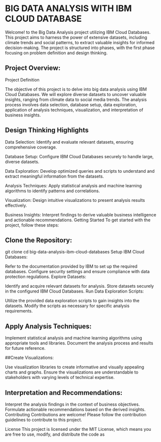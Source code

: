 
# BIG DATA ANALYSIS WITH IBM CLOUD DATABASE

Welcome! to the Big Data Analysis project utilizing IBM Cloud Databases. This project aims to harness the power of extensive datasets, including climate trends and social patterns, to extract valuable insights for informed decision-making. The project is structured into phases, with the first phase focusing on problem definition and design thinking.


## Project Overview:
Project Definition

The objective of this project is to delve into big data analysis using IBM Cloud Databases. We will explore diverse datasets to uncover valuable insights, ranging from climate data to social media trends. The analysis process involves data selection, database setup, data exploration, application of analysis techniques, visualization, and interpretation of business insights.


## Design Thinking Highlights
Data Selection: 
    Identify and evaluate relevant datasets, ensuring comprehensive coverage.


Database Setup: 
    Configure IBM Cloud Databases securely to handle large, diverse datasets.

Data Exploration:
    Develop optimized queries and scripts to understand and extract meaningful information from the datasets.

Analysis Techniques: 
    Apply statistical analysis and machine learning algorithms to identify patterns and correlations.

Visualization: 
    Design intuitive visualizations to present analysis results effectively.
    
Business Insights:
    Interpret findings to derive valuable business intelligence and actionable recommendations.
    Getting Started
To get started with the project, follow these steps:

## Clone the Repository:

git clone <repository-url>
cd big-data-analysis-ibm-cloud-databases
Setup IBM Cloud Databases:

Refer to the documentation provided by IBM to set up the required databases.
Configure security settings and ensure compliance with data protection regulations.
Explore Datasets:

Identify and acquire relevant datasets for analysis.
Store datasets securely in the configured IBM Cloud Databases.
Run Data Exploration Scripts:

Utilize the provided data exploration scripts to gain insights into the datasets.
Modify the scripts as necessary for specific analysis requirements.

## Apply Analysis Techniques:

Implement statistical analysis and machine learning algorithms using appropriate tools and libraries.
Document the analysis process and results for future reference.

##Create Visualizations:

Use visualization libraries to create informative and visually appealing charts and graphs.
Ensure the visualizations are understandable to stakeholders with varying levels of technical expertise.

## Interpretation and Recommendations:

Interpret the analysis findings in the context of business objectives.
Formulate actionable recommendations based on the derived insights.
Contributing
Contributions are welcome! Please follow the contribution guidelines to contribute to this project.

License
This project is licensed under the MIT License, which means you are free to use, modify, and distribute the code as

